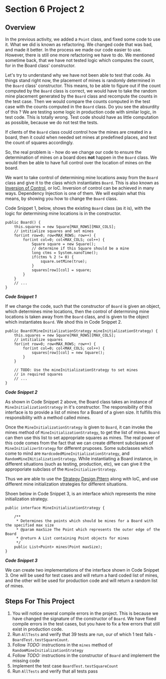 <h1>Section 6 Project 2</h1>

<h2>Overview</h2>

In the previous activity, we added a ```Point``` class, and fixed some code to use it. What we did is known as refactoring. We changed code that was bad, and made it better. In the process we made our code easier to use. However, there is still one more refactoring we have to do. We mentioned sometime back, that we have not tested logic which computes the count, for in the Board class' constructor.

Let's try to understand why we have not been able to test that code. As things stand right now, the placement of mines is randomly determined in the ```Board``` class' constructor. This means, to be able to figure out if the count computed by the ```Board``` class is correct, we would have to take the random mine placement generated by the ```Board``` class and recompute the counts in the test case. Then we would compare the counts computed in the test case with the counts computed in the ```Board``` class. Do you see the absurdity of this ? We  are testing some logic in production code with similar logic, in test code. This is totally wrong. Test code should have as little computation as possible, because we do not test the tests. 

If clients of the ```Board``` class could control how the mines are created in a board, then it could when needed set mines at predefined places, and test the count of squares accordingly.

So, the real problem is - how do we change our code to ensure the determination of mines on a board does **not** happen in the ```Board``` class. We would then be able to have full control over the location of mines on the board.

We want to take control of determining mine locations away from the ```Board``` class and give it to the class which instantiates ```Board```. This is also known as [Inversion of Control](http://stackoverflow.com/questions/3058/what-is-inversion-of-control), or IoC. Inversion of control can be achieved in many ways. Dependency Injection is one of them. We will explain what this means, by showing you how to change the ```Board``` class.

Code Snippet 1, below, shows the existing ```Board``` class (as it is), with the logic for determining mine locations is in the constructor.

    public Board() {
        this.squares = new Square[MAX_ROWS][MAX_COLS];
	    // intitialize squares and set mines
	    for(int row=0; row<MAX_ROWS; row++) {
		    for(int col=0; col<MAX_COLS; col++) {
			    Square square = new Square();
			    // determine if this Square should be a mine
			    long ctms = System.nanoTime();
			    if(ctms % 2 != 0) {
				    square.setMine(true);
			    }
			    squares[row][col] = square;
		    }
	    }
        // ...
    }

_**Code Snippet 1**_

If we change the code, such that the constructor of  ```Board``` is given an object, which determines mine locations, then the control of determining mine locations is taken away from the ```Board``` class, and is given to the object which instantiates ```Board```. We shod this in Code Snippet 2. 

    public Board(MineInitializationStrategy mineInitializationStrategy) {
	    this.squares = new Square[MAX_ROWS][MAX_COLS];
	    // intitialize squares
	    for(int row=0; row<MAX_ROWS; row++) {
		    for(int col=0; col<MAX_COLS; col++) { 				
			    squares[row][col] = new Square();
		    }
	    }
	
	    // TODO: Use the mineInitializationStrategy to set mines 
        // in required squares
	    // ...
    }

_**Code Snippet 2**_

As shown in Code Snippet 2 above, the Board class takes an instance of  ```MineInitializationStrategy``` in it's constructor. The responsibility of this interface is to provide a list of mines for a Board of a given size. It fulfills this responsibility with a method called mines.  

Once the ```MineInitializationStrategy``` is given to ```Board```, it can invoke the mines method of ```MineInitializationStrategy```, to get the list of mines. ```Board``` can then use this list to set appropriate squares as mines. The real power of this code comes from the fact that we can create different subclasses of ```MineInitializerStrategy``` for different pruposes. Some subclasses which come to mind are ```HardcodedMineInitializationStrategy```, and ```RandomMineINitializationStrategy```. While instantiating a Board instance, in different situations (such as testing, production, etc), we can give it the approporiate subclass of the ```MineInitializerStrategy```.

Thus we are able to use the [Strategy Design Pttern](http://sourcemaking.com/design_patterns/strategy) along with IoC, and use different mine initialization strategies for different situations.

Shoen below in Code Snippet 3, is an interface which represents the mine initialization strategy.

    public interface MineInitializationStrategy {
	
	    /**
	     * Determines the points which should be mines for a Board with the specified max size
	     * @param maxSize The Point which represents the outer edge of the Board
	     * @return A List containing Point objects for mines
	     */
	    public List<Point> mines(Point maxSize);	
    }

_**Code Snippet 3**_

We can create two implementations of the interface shown in Code Snippet 3. One will be used for test cases and will return a hard coded list of mines, and the other will be used for production code and will return a random list of mines.

<h2>Steps For This Project</h2>

 1. You will notice several compile errors in the project. This is because we have changed the signature of the constructor of ```Board```. We have fixed compile errors in the test cases, but you have to fix a few errors that still exist in production code.
 1. Run ```AllTests``` and verify that 39 tests are run, our of which 1 test fails - ```BoardTest.testSquareCount```.
 1. Follow _TODO:_ instructions in the ```mines``` method of ```RandomMineInitializationStrategy```
 1. Follow _TODO:_ instructions in the constructor of ```Board``` and implement the missing code
 1. Implement the test case ```BoardTest.testSquareCount```
 1. Run ```AllTests``` and verify that all tests pass
 